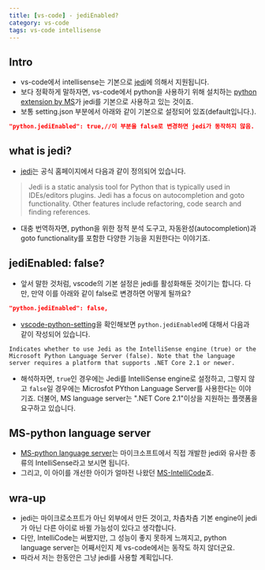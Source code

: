 ```yaml
---
title: [vs-code] - jediEnabled?
category: vs-code
tags: vs-code intellisense
---
```


## Intro

- vs-code에서 intellisense는 기본으로 [jedi](https://jedi.readthedocs.io/en/latest/)에 의해서 지원됩니다.
- 보다 정확하게 말하자면, vs-code에서 python을 사용하기 위해 설치하는 [python extension by MS](https://marketplace.visualstudio.com/items?itemName=ms-python.python)가 jedi를 기본으로 사용하고 있는 것이죠.
- 보통 setting.json 부분에서 아래와 같이 기본으로 설정되어 있죠(default입니다.).

```json
"python.jediEnabled": true,//이 부분을 false로 변경하면 jedi가 동작하지 않음.
```

## what is jedi?

- [jedi](https://jedi.readthedocs.io/en/latest/)는 공식 홈페이지에서 다음과 같이 정의되어 있습니다.

> Jedi is a static analysis tool for Python that is typically used in IDEs/editors plugins. Jedi has a focus on autocompletion and goto functionality. Other features include refactoring, code search and finding references.

- 대충 번역하자면, python을 위한 정적 분석 도구고, 자동완성(autocompletion)과 goto functionality를 포함한 다양한 기능을 지원한다는 이야기죠.

## jediEnabled: false?

- 앞서 말한 것처럼, vscode의 기본 설정은 jedi를 활성화해둔 것이기는 합니다. 다만, 만약 이를 아래와 같이 false로 변경하면 어떻게 될까요?

```json
"python.jediEnabled": false,
```

- [vscode-python-setting](https://code.visualstudio.com/docs/python/settings-reference)을 확인해보면 `python.jediEnabled`에 대해서 다음과 같이 작성되어 있습니다.

```plaintext
Indicates whether to use Jedi as the IntelliSense engine (true) or the Microsoft Python Language Server (false). Note that the language server requires a platform that supports .NET Core 2.1 or newer.
```

- 해석하자면, `true`인 경우에는 Jedi를 IntelliSense engine로 설정하고, 그렇지 않고 `false`일 경우에는 Microsfot PYthon Language Server를 사용한다는 이야기죠. 더불어, MS language server는 ".NET Core 2.1"이상을 지원하는 플랫폼을 요구하고 있습니다.

## MS-python language server

- [MS-python language server](https://github.com/microsoft/python-language-server)는 마이크소프트에서 직접 개발한 jedi와 유사한 종류의 IntelliSense라고 보시면 됩니다.
- 그리고, 이 아이를 개선한 아이가 얼마전 나왔던 [MS-IntelliCode](https://marketplace.visualstudio.com/items?itemName=VisualStudioExptTeam.vscodeintellicode)죠.

## wra-up

- jedi는 마이크로소프트가 아닌 외부에서 만든 것이고, 차츰차츰 기본 engine이 jedi가 아닌 다른 아이로 바뀔 가능성이 있다고 생각합니다.
- 다만, IntelliCode는 써봤지만, 그 성능이 좋지 못하게 느껴지고, python language server는 어째서인지 제 vs-code에서는 동작도 하지 않더군요.
- 따라서 저는 한동안은 그냥 jedi를 사용할 계획입니다.